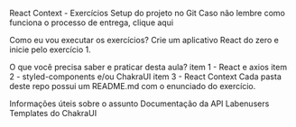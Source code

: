 React Context - Exercícios
Setup do projeto no Git
Caso não lembre como funciona o processo de entrega, clique aqui

Como eu vou executar os exercícios?
Crie um aplicativo React do zero e inicie pelo exercício 1.

O que você precisa saber e praticar desta aula?
 item 1 - React e axios
 item 2 - styled-components e/ou ChakraUI
 item 3 - React Context
Cada pasta deste repo possui um README.md com o enunciado do exercício.

Informações úteis sobre o assunto
Documentação da API Labenusers
Templates do ChakraUI
